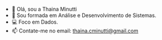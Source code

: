 - 👋 Olá, sou a Thaina Minutti
- 🌱 Sou formada em Análise e Desenvolvimento de Sistemas.
- 💻 Foco em Dados.
- 📫 Contate-me no email: thaina.cminutti@gmail.com
